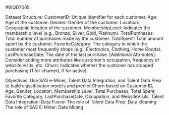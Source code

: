 #WQD7005

Dataset Structure: 
CustomerID: Unique identifier for each customer. 
Age: Age of the customer. 
Gender: Gender of the customer. 
Location: Geographic location of the customer. 
MembershipLevel: Indicates the membership level (e.g., Bronze, Silver, Gold, Platinum). 
TotalPurchases: Total number of purchases made by the customer. 
TotalSpent: Total amount spent by the customer. 
FavoriteCategory: The category in which the customer most frequently shops (e.g., Electronics, Clothing, Home Goods).
LastPurchaseDate: The date of the last purchase. 
[Additional Attributes]: Consider adding more attributes like customer's occupation, frequency of website visits, etc. 
Churn: Indicates whether the customer has stopped purchasing (1 for churned, 0 for active). 



Objectives: Use SAS e-Miner, Talent Data Integration, and Talent Data Prep to build classification models and predict Churn based on Customer ID, Age, Gender, Location, Membership Level, Total Purchases, Total Spent, Favorite Category, LastPurchaseDate, Occupation, and WebsiteVisits.
Talent Data Integration: Data Fusion
The role of Talent Data Prep: Data cleaning
The role of SAS E-Miner: Data Mining
